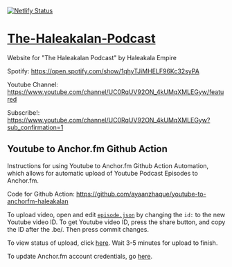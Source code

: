 [![Netlify Status](https://api.netlify.com/api/v1/badges/b32dac90-12bd-4a6d-ac9c-bd70d0039be7/deploy-status)](https://app.netlify.com/sites/thehaleakalan/deploys)

# [The-Haleakalan-Podcast](http://thehaleakalan.tech)
Website for "The Haleakalan Podcast" by Haleakala Empire

Spotify: https://open.spotify.com/show/1qhyTJiMHELF96Kc32syPA

Youtube Channel: https://www.youtube.com/channel/UC0RqUV92ON_4kUMqXMLEGyw/featured

Subscribe!: https://www.youtube.com/channel/UC0RqUV92ON_4kUMqXMLEGyw?sub_confirmation=1

## Youtube to Anchor.fm Github Action

Instructions for using Youtube to Anchor.fm Github Action Automation, which allows for automatic upload of Youtube Podcast Episodes to Anchor.fm.

Code for Github Action: https://github.com/ayaanzhaque/youtube-to-anchorfm-haleakalan

To upload video, open and edit [`episode.json`](https://github.com/ayaanzhaque/The-Haleakalan-Podcast/edit/master/episode.json) by changing the `id:` to the new Youtube video ID. To get Youtube video ID, press the share button, and copy the ID after the .be/. Then press commit changes.

To view status of upload, click [here](https://github.com/ayaanzhaque/youtube-to-anchorfm-haleakalan/actions). Wait 3-5 minutes for upload to finish. 

To update Anchor.fm account credentials, go [here](https://github.com/ayaanzhaque/The-Haleakalan-Podcast/settings/secrets/actions). 
